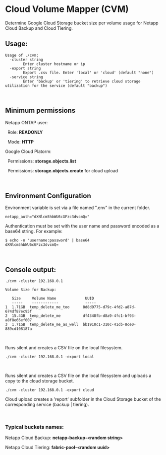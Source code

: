 # Cloud Volume Mapper (CVM)

Determine Google Cloud Storage bucket size per volume usage for Netapp Cloud Backup and Cloud Tiering.

## Usage:
```
Usage of ./cvm:
  -cluster string
        Enter cluster hostname or ip
  -export string
        Export .csv file. Enter 'local' or 'cloud' (default "none")
  -service string
        Enter 'backup' or 'tiering' to retrieve cloud storage utilization for the service (default "backup")
```
<br>


## Minimum permissions

Netapp ONTAP user:

&nbsp; Role: **READONLY**

&nbsp; Mode: **HTTP**

Google Cloud Platorm:

&nbsp; Permissions: **storage.objects.list**

&nbsp; Permissions: **storage.objects.create** for cloud upload

<br>

## Environment Configuration

Environment variable is set via a file named ".env" in the current folder.

```
netapp_auth="dXNlcm5hbWU6cGFzc3dvcmQ="
```

Authentication must be set with the user name and password encoded as a base64 string. For example:

```
$ echo -n 'username:password' | base64
dXNlcm5hbWU6cGFzc3dvcmQ=
```

<br>

## Console output:
```
./cvm -cluster 192.168.0.1

Volume Size for Backup:

   Size     Volume Name             UUID                                  
   -----    ------------            -----                                 
1  1.71GB  temp_delete_me_too      8d8d9775-d79c-4fd2-a87d-674df87ec95f  
2  15.4GB  temp_delete_me          df4348fb-d8a9-4fc1-bf93-a8f8e66ef007  
3  1.71GB  temp_delete_me_as_well  bb1910c1-310c-41cb-8ce0-889cd108187a
```
<br>

Runs silent and creates a CSV file on the local filesystem.
```
./cvm -cluster 192.168.0.1 -export local
```
<br>

Runs silent and creates a CSV file on the local filesystem and uploads a copy to the cloud storage bucket.
```
./cvm -cluster 192.168.0.1 -export cloud
```


Cloud upload creates a 'report' subfolder in the Cloud Storage bucket of the corresponding service (backup | tiering).

<br>

### Typical buckets names:

Netapp Cloud Backup: **netapp-backup-\<random string>**

Netapp Cloud Tiering: **fabric-pool-\<random uuid>**